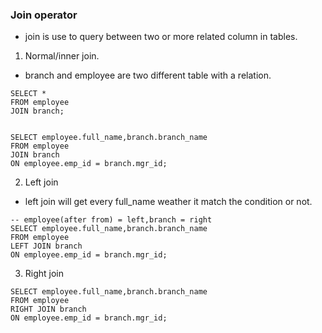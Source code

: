 ### Join operator

- join is use to query between two or more related column in tables.

1. Normal/inner join.
* branch and employee are two different table with a relation.
```
SELECT *
FROM employee
JOIN branch;


SELECT employee.full_name,branch.branch_name
FROM employee
JOIN branch
ON employee.emp_id = branch.mgr_id;
```

2. Left join

- left join will get every full_name weather it match the condition or not.

```
-- employee(after from) = left,branch = right
SELECT employee.full_name,branch.branch_name
FROM employee
LEFT JOIN branch
ON employee.emp_id = branch.mgr_id;
```

3. Right join

```
SELECT employee.full_name,branch.branch_name
FROM employee
RIGHT JOIN branch
ON employee.emp_id = branch.mgr_id;
```
